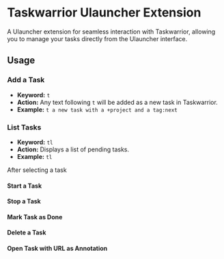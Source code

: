 # Taskwarrior Ulauncher Extension

A Ulauncher extension for seamless interaction with Taskwarrior, allowing you to manage your tasks directly from the Ulauncher interface.

## Usage

### Add a Task

- **Keyword:** `t`
- **Action:** Any text following `t` will be added as a new task in Taskwarrior.
- **Example:** `t a new task with a +project and a tag:next`

### List Tasks

- **Keyword:** `tl`
- **Action:** Displays a list of pending tasks.
- **Example:** `tl`

After selecting a task
#### Start a Task
#### Stop a Task
#### Mark Task as Done
#### Delete a Task
#### Open Task with URL as Annotation
